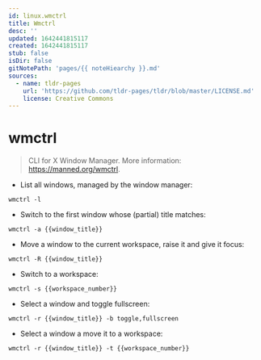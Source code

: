 ```yaml
---
id: linux.wmctrl
title: Wmctrl
desc: ''
updated: 1642441815117
created: 1642441815117
stub: false
isDir: false
gitNotePath: 'pages/{{ noteHiearchy }}.md'
sources:
  - name: tldr-pages
    url: 'https://github.com/tldr-pages/tldr/blob/master/LICENSE.md'
    license: Creative Commons
---
```

# wmctrl

> CLI for X Window Manager.
> More information: <https://manned.org/wmctrl>.

- List all windows, managed by the window manager:

`wmctrl -l`

- Switch to the first window whose (partial) title matches:

`wmctrl -a {{window_title}}`

- Move a window to the current workspace, raise it and give it focus:

`wmctrl -R {{window_title}}`

- Switch to a workspace:

`wmctrl -s {{workspace_number}}`

- Select a window and toggle fullscreen:

`wmctrl -r {{window_title}} -b toggle,fullscreen`

- Select a window a move it to a workspace:

`wmctrl -r {{window_title}} -t {{workspace_number}}`

